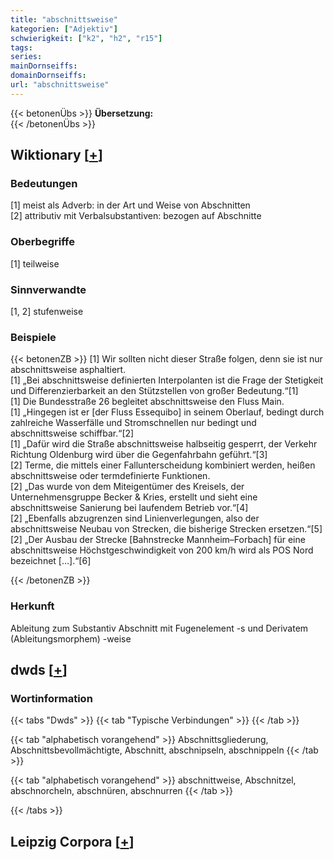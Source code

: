 ```yaml
---
title: "abschnittsweise"
kategorien: ["Adjektiv"]
schwierigkeit: ["k2", "h2", "r15"]
tags:
series:
mainDornseiffs:
domainDornseiffs:
url: "abschnittsweise"
---
```


{{< betonenÜbs >}}
**Übersetzung:**  
{{< /betonenÜbs >}}

## Wiktionary [[+](https://de.wiktionary.org/wiki/abschnittsweise)]

### Bedeutungen
[1] meist als Adverb: in der Art und Weise von Abschnitten  
[2] attributiv mit Verbalsubstantiven: bezogen auf Abschnitte  

### Oberbegriffe
[1] teilweise  

### Sinnverwandte
[1, 2] stufenweise  

### Beispiele
{{< betonenZB >}}
[1] Wir sollten nicht dieser Straße folgen, denn sie ist nur abschnittsweise asphaltiert.  
[1] „Bei abschnittsweise definierten Interpolanten ist die Frage der Stetigkeit und Differenzierbarkeit an den Stützstellen von großer Bedeutung.“[1]  
[1] Die Bundesstraße 26 begleitet abschnittsweise den Fluss Main.  
[1] „Hingegen ist er [der Fluss Essequibo] in seinem Oberlauf, bedingt durch zahlreiche Wasserfälle und Stromschnellen nur bedingt und abschnittsweise schiffbar.“[2]  
[1] „Dafür wird die Straße abschnittsweise halbseitig gesperrt, der Verkehr Richtung Oldenburg wird über die Gegenfahrbahn geführt.“[3]  
[2] Terme, die mittels einer Fallunterscheidung kombiniert werden, heißen abschnittsweise oder termdefinierte Funktionen.  
[2] „Das wurde von dem Miteigentümer des Kreisels, der Unternehmensgruppe Becker & Kries, erstellt und sieht eine abschnittsweise Sanierung bei laufendem Betrieb vor.“[4]  
[2] „Ebenfalls abzugrenzen sind Linienverlegungen, also der abschnittsweise Neubau von Strecken, die bisherige Strecken ersetzen.“[5]  
[2] „Der Ausbau der Strecke [Bahnstrecke Mannheim–Forbach] für eine abschnittsweise Höchstgeschwindigkeit von 200 km/h wird als POS Nord bezeichnet […].“[6]  

{{< /betonenZB >}}
### Herkunft
Ableitung zum Substantiv Abschnitt mit Fugenelement -s und Derivatem (Ableitungsmorphem)  -weise  



## dwds [[+](https://www.dwds.de/wb/abschnittsweise)]

### Wortinformation
{{< tabs "Dwds" >}}
{{< tab "Typische Verbindungen" >}}
{{< /tab >}}

{{< tab "alphabetisch vorangehend" >}}
Abschnittsgliederung, Abschnittsbevollmächtigte, Abschnitt, abschnipseln, abschnippeln
{{< /tab >}}

{{< tab "alphabetisch vorangehend" >}}
abschnittweise, Abschnitzel, abschnorcheln, abschnüren, abschnurren
{{< /tab >}}

{{< /tabs >}}

## Leipzig Corpora [[+](https://corpora.uni-leipzig.de/en/res?word=abschnittsweise&corpusId=deu_newscrawl-public_2018)]

